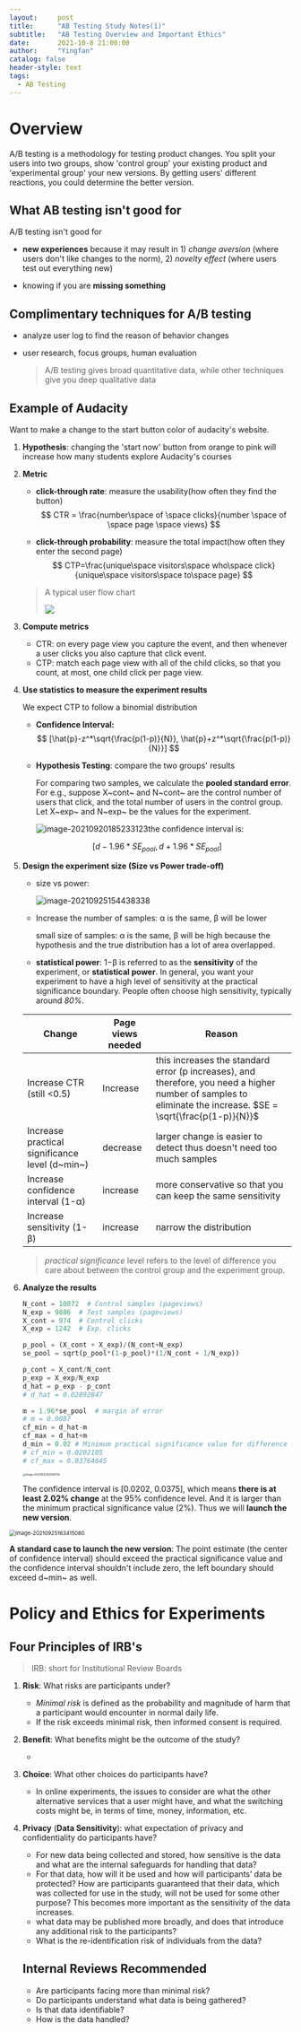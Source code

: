 ```yaml
---
layout:     post
title:      "AB Testing Study Notes(1)"
subtitle:   "AB Testing Overview and Important Ethics"
date:       2021-10-8 21:00:00
author:     "Yingfan"
catalog: false
header-style: text
tags:
  - AB Testing
---
```


# Overview

A/B testing is a methodology for testing product changes. You split your users into two groups, show 'control group' your existing product and 'experimental group' your new versions. By getting  users' different reactions, you could determine the better version.

## What AB testing isn't good for

A/B testing isn't good for 

- **new experiences** because it may result in 1) *change* *aversion* (where users don't like changes to the norm), 2) *novelty effect* (where users test out everything new)

- knowing if you are **missing something**

## Complimentary techniques for A/B testing

- analyze user log to find the reason of behavior changes

- user research, focus groups, human evaluation

  > A/B testing gives broad quantitative data, while other techniques give you deep qualitative data

## Example of Audacity

Want to make a change to the start button color of audacity's website.

1. **Hypothesis**:  changing the 'start now' button from orange to pink will increase how many students explore Audacity's courses

2. **Metric**

   - **click-through rate**: measure the usability(how often they find the button)
     $$
     CTR = \frac{number\space of \space clicks}{number \space of \space page \space views}
     $$

   - **click-through probability**: measure the total impact(how often they enter the second page)
     $$
     CTP=\frac{unique\space visitors\space who\space click}{unique\space visitors\space to\space page}
     $$

   > A typical user flow chart
   >
   > ![](/img/in-post/post-funnel.png)

3. **Compute metrics**

   - CTR: on every page view you capture the event, and then whenever a user clicks you also capture that click event.
   - CTP: match each page view with all of the child clicks, so that you count, at most, one child click per page view.

4. **Use statistics to measure the experiment results**

   We expect CTP to follow a binomial distribution

   - **Confidence Interval:** 
     $$
     [\hat{p}-z^*\sqrt{\frac{p(1-p)}{N}}, \hat{p}+z^*\sqrt{\frac{p(1-p)}{N}}]
     $$

   - **Hypothesis Testing**: compare the two groups' results

     For comparing two samples, we calculate the **pooled standard error**. For e.g., suppose  X~cont~ and N~cont~ are the control number of users that click, and the total number of users in the control group. Let X~exp~ and N~exp~ be the values for the experiment.

     ![image-20210920185233123](C:\Users\Lenovo\AppData\Roaming\Typora\typora-user-images\image-20210920185233123.png)the confidence interval is:

   $$
   [d-1.96*SE_{pool}, d+1.96*SE_{pool}]
   $$

5. **Design the experiment size (Size vs Power trade-off)**

   - size vs power:

     ![image-20210925154438338](C:\Users\Lenovo\AppData\Roaming\Typora\typora-user-images\image-20210925154438338.png)

   - Increase the number of samples: α is the same, β will be lower

     small size of samples: α is the same, β will be high because the hypothesis and the true distribution has a lot of area overlapped.

   - **statistical power**: 1−β is referred to as the **sensitivity** of the experiment, or **statistical power**. In general, you want your experiment to have a high level of sensitivity at the practical significance boundary. People often choose high sensitivity, typically around *80%*.

   | Change                                         | Page views needed | Reason                                                       |
   | ---------------------------------------------- | ----------------- | ------------------------------------------------------------ |
   | Increase CTR (still <0.5)                      | Increase          | this increases the standard error (p increases), and therefore, you need a higher number of samples to eliminate the increase. $SE = \sqrt{\frac{p(1-p)}{N}}$ |
   | Increase practical significance level (d~min~) | decrease          | larger change is easier to detect thus doesn't need too much samples |
   | Increase confidence interval (1-α)             | increase          | more conservative so that you can keep the same sensitivity  |
   | Increase sensitivity (1-β)                     | increase          | narrow the distribution                                      |

   > *practical significance* level refers to the level of difference you care about between the control group and the experiment group.

6. **Analyze the results**

   ```python
   N_cont = 10072  # Control samples (pageviews)
   N_exp = 9886  # Test samples (pageviews)
   X_cont = 974  # Control clicks
   X_exp = 1242  # Exp. clicks
   
   p_pool = (X_cont + X_exp)/(N_cont+N_exp)
   se_pool = sqrt(p_pool*(1-p_pool)*(1/N_cont + 1/N_exp))
   
   p_cont = X_cont/N_cont
   p_exp = X_exp/N_exp
   d_hat = p_exp - p_cont
   # d_hat = 0.02892847
   
   m = 1.96*se_pool  # margin of error
   # m = 0.0087
   cf_min = d_hat-m
   cf_max = d_hat+m
   d_min = 0.02 # Minimum practical significance value for difference
   # cf_min = 0.0202105
   # cf_max = 0.03764645
   ```

   <img src="C:\Users\Lenovo\AppData\Roaming\Typora\typora-user-images\image-20210925162506758.png" alt="image-20210925162506758" style="zoom: 33%;" />

   The confidence interval is [0.0202, 0.0375], which means **there is at least 2.02% change** at the 95% confidence level. And it is larger than the minimum practical significance value (2%). Thus we will **launch the new version**. 

<img src="C:\Users\Lenovo\AppData\Roaming\Typora\typora-user-images\image-20210925163415080.png" alt="image-20210925163415080" style="zoom:67%;" />

**A standard case to launch the new version**: The point estimate (the center of confidence interval) should exceed the practical significance value and the confidence interval shouldn't include zero, the left boundary should exceed d~min~ as well. 

# Policy and Ethics for Experiments

## Four Principles of IRB's

> IRB: short for Institutional Review Boards

1. **Risk**: What risks are participants under?

   - *Minimal risk* is defined as the probability and magnitude of harm that a participant would encounter in normal daily life.
   - If the risk exceeds minimal risk, then informed consent is required.

2. **Benefit**: What benefits might be the outcome of the study?

   - 

3. **Choice**: What other choices do participants have?

   - In online experiments, the issues to consider are what the other alternative services that a user might have, and what the switching costs might be, in terms of time, money, information, etc.

4. **Privacy** (**Data Sensitivity**): what expectation of privacy and confidentiality do participants have?

   - For new data being collected and stored, how sensitive is the data and what are the internal safeguards for handling that data?
   - For that data, how will it be used and how will participants’ data be protected? How are participants guaranteed that their data, which was collected for use in the study, will not be used for some other purpose? This becomes more important as the sensitivity of the data increases.
   - what data may be published more broadly, and does that introduce any additional risk to the participants?
   - What is the re-identification risk of individuals from the data?

   ## Internal Reviews Recommended

   - Are participants facing more than minimal risk?
   - Do participants understand what data is being gathered?
   - Is that data identifiable?
   - How is the data handled?